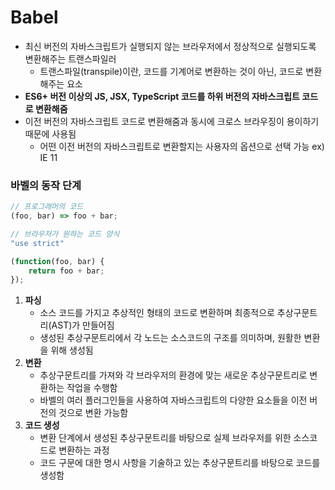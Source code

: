 # Babel

* 최신 버전의 자바스크립트가 실행되지 않는 브라우저에서 정상적으로 실행되도록 변환해주는 트랜스파일러
	* 트랜스파일(transpile)이란, 코드를 기계어로 변환하는 것이 아닌, 코드로 변환해주는 요소
* **ES6+ 버전 이상의 JS, JSX, TypeScript 코드를 하위 버전의 자바스크립트 코드로 변환해줌**
* 이전 버전의 자바스크립트 코드로 변환해줌과 동시에 크로스 브라우징이 용이하기 때문에 사용됨
	* 어떤 이전 버전의 자바스크립트로 변환할지는 사용자의 옵션으로 선택 가능 ex) IE 11

### 바벨의 동작 단계

```js
// 프로그래머의 코드
(foo, bar) => foo + bar;

// 브라우저가 원하는 코드 양식
"use strict"

(function(foo, bar) {
	return foo + bar;
});
```

1. **파싱**
	* 소스 코드를 가지고 추상적인 형태의 코드로 변환하며 최종적으로 추상구문트리(AST)가 만들어짐
	* 생성된 추상구문트리에서 각 노드는 소스코드의 구조를 의미하며, 원활한 변환을 위해 생성됨
2. **변환**
	* 추상구문트리를 가져와 각 브라우저의 환경에 맞는 새로운 추상구문트리로 변환하는 작업을 수행함
	* 바벨의 여러 플러그인들을 사용하여 자바스크립트의 다양한 요소들을 이전 버전의 것으로 변환 가능함
3. **코드 생성**
	* 변환 단계에서 생성된 추상구문트리를 바탕으로 실제 브라우저를 위한 소스코드로 변환하는 과정
	* 코드 구문에 대한 명시 사항을 기술하고 있는 추상구문트리를 바탕으로 코드를 생성함